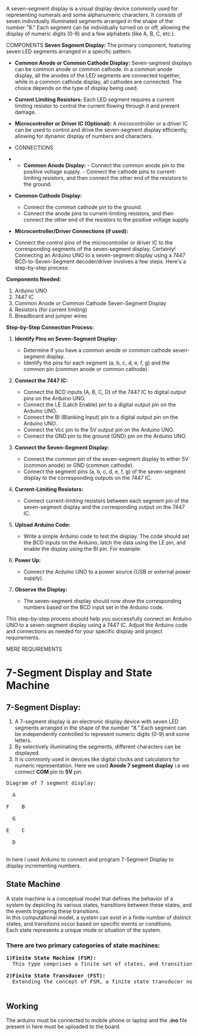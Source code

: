 A seven-segment display is a visual display device commonly used for representing numerals and some alphanumeric characters. It consists of seven individually illuminated segments arranged in the shape of the number "8." Each segment can be individually turned on or off, allowing the display of numeric digits (0-9) and a few alphabets (like A, B, C, etc.).

 COMPONENTS 
 **Seven Segment Display:** The primary component, featuring seven LED segments arranged in a specific pattern.
   
   - **Common Anode or Common Cathode Display:** Seven-segment displays can be common anode or common cathode. In a common anode display, all the anodes of the LED segments are connected together, while in a common cathode display, all cathodes are connected. The choice depends on the type of display being used.

   - **Current Limiting Resistors:** Each LED segment requires a current limiting resistor to control the current flowing through it and prevent damage.

   - **Microcontroller or Driver IC (Optional):** A microcontroller or a driver IC can be used to control and drive the seven-segment display efficiently, allowing for dynamic display of numbers and characters.

   - CONNECTIONS

   -    - **Common Anode Display:**
      - Connect the common anode pin to the positive voltage supply.
      - Connect the cathode pins to current-limiting resistors, and then connect the other end of the resistors to the ground.

   - **Common Cathode Display:**
      - Connect the common cathode pin to the ground.
      - Connect the anode pins to current-limiting resistors, and then connect the other end of the resistors to the positive voltage supply.

   - **Microcontroller/Driver Connections (if used):**
- Connect the control pins of the microcontroller or driver IC to the corresponding segments of the seven-segment display.
Certainly! Connecting an Arduino UNO to a seven-segment display using a 7447 BCD-to-Seven-Segment decoder/driver involves a few steps. Here's a step-by-step process:

**Components Needed:**
1. Arduino UNO
2. 7447 IC
3. Common Anode or Common Cathode Seven-Segment Display
4. Resistors (for current limiting)
5. Breadboard and jumper wires

**Step-by-Step Connection Process:**

1. **Identify Pins on Seven-Segment Display:**
   - Determine if you have a common anode or common cathode seven-segment display.
   - Identify the pins for each segment (a, b, c, d, e, f, g) and the common pin (common anode or common cathode).

2. **Connect the 7447 IC:**
   - Connect the BCD inputs (A, B, C, D) of the 7447 IC to digital output pins on the Arduino UNO.
   - Connect the LE (Latch Enable) pin to a digital output pin on the Arduino UNO.
   - Connect the BI (Blanking Input) pin to a digital output pin on the Arduino UNO.
   - Connect the Vcc pin to the 5V output pin on the Arduino UNO.
   - Connect the GND pin to the ground (GND) pin on the Arduino UNO.

3. **Connect the Seven-Segment Display:**
   - Connect the common pin of the seven-segment display to either 5V (common anode) or GND (common cathode).
   - Connect the segment pins (a, b, c, d, e, f, g) of the seven-segment display to the corresponding outputs on the 7447 IC.

4. **Current-Limiting Resistors:**
   - Connect current-limiting resistors between each segment pin of the seven-segment display and the corresponding output on the 7447 IC.

5. **Upload Arduino Code:**
   - Write a simple Arduino code to test the display. The code should set the BCD inputs on the Arduino, latch the data using the LE pin, and enable the display using the BI pin. For example:
  

6. **Power Up:**
   - Connect the Arduino UNO to a power source (USB or external power supply).

7. **Observe the Display:**
   - The seven-segment display should now show the corresponding numbers based on the BCD input set in the Arduino code.

This step-by-step process should help you successfully connect an Arduino UNO to a seven-segment display using a 7447 IC. Adjust the Arduino code and connections as needed for your specific display and project requirements.

MERE REQUIREMENTS
# 7-Segment Display and State Machine
## 7-Segment Display:
1) A 7-segment display is an electronic display device with seven LED segments arranged in the shape of the number "8." Each segment can be independently controlled to represent numeric digits (0-9) and some letters.
2) By selectively illuminating the segments, different characters can be displayed.
3) It is commonly used in devices like digital clocks and calculators for numeric representation.
Here we used **Anode 7 segment diaplay** i.e we connect **COM** pin to **5V** pin.<br>
<pre>
Diagram of 7 segment display:
  
  A<br>
F    B<br>
  G<br>
E    C<br>
  D<br>
</pre>
In here I used Arduino to connect and program 7-Segment Display to display incrementing numbers.<br>

## State Machine
A state machine is a conceptual model that defines the behavior of a system by depicting its various states, transitions between these states, and the events triggering these transitions.<br>
In this computational model, a system can exist in a finite number of distinct states, and transitions occur based on specific events or conditions. <br>
Each state represents a unique mode or situation of the system.<br>

### There are two primary categories of state machines:
<pre>
<b>1)Finite State Machine (FSM):</b>
  This type comprises a finite set of states, and transitions between states are dictated by well-defined inputs or events. FSMs find applications in diverse fields, including digital circuit design, software development, and protocol specifications.

<b>2)Finite State Transducer (FST):</b> 
  Extending the concept of FSM, a finite state transducer not only includes states and transitions but also associates outputs with these transitions. This feature allows the model to not just represent internal states but also produce specific results or actions during state changes.<br>
</pre>
## Working
The arduino must be connected to mobile phone or laptop and the <b>.ino</b> file present in here must be uploaded to the board.



